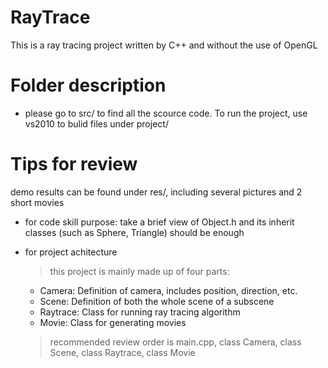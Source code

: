 # RayTrace
This is a ray tracing project written by C++ and without the use of OpenGL

# Folder description
- please go to src/ to find all the scource code. To run the project, use vs2010 to bulid files under project/

# Tips for review
demo results can be found under res/, including several pictures and 2 short movies
* for code skill purpose: take a brief view of Object.h and its inherit classes (such as Sphere, Triangle) should be enough
* for project achitecture

  > this project is mainly made up of four parts:
    - Camera:   Definition of camera, includes position, direction, etc.
    - Scene:    Definition of both the whole scene of a subscene
    - Raytrace: Class for running ray tracing algorithm
    - Movie:    Class for generating movies
    
  > recommended review order is main.cpp, class Camera, class Scene, class Raytrace, class Movie
